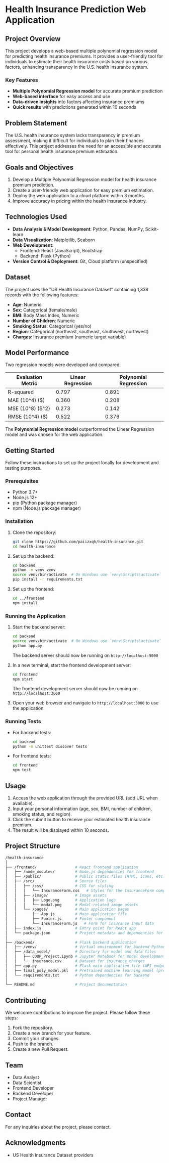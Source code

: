 # Health Insurance Prediction Web Application

## Project Overview

This project develops a web-based multiple polynomial regression model for predicting health insurance premiums. It provides a user-friendly tool for individuals to estimate their health insurance costs based on various factors, enhancing transparency in the U.S. health insurance system.

### Key Features

- **Multiple Polynomial Regression model** for accurate premium prediction
- **Web-based interface** for easy access and use
- **Data-driven insights** into factors affecting insurance premiums
- **Quick results** with predictions generated within 10 seconds

## Problem Statement

The U.S. health insurance system lacks transparency in premium assessment, making it difficult for individuals to plan their finances effectively. This project addresses the need for an accessible and accurate tool for personal health insurance premium estimation.

## Goals and Objectives

1. Develop a Multiple Polynomial Regression model for health insurance premium prediction.
2. Create a user-friendly web application for easy premium estimation.
3. Deploy the web application to a cloud platform within 3 months.
4. Improve accuracy in pricing within the health insurance industry.

## Technologies Used

- **Data Analysis & Model Development**: Python, Pandas, NumPy, Scikit-learn
- **Data Visualization**: Matplotlib, Seaborn
- **Web Development**: 
  - Frontend: React (JavaScript), Bootstrap
  - Backend: Flask (Python)
- **Version Control & Deployment**: Git, Cloud platform (unspecified)

## Dataset

The project uses the "US Health Insurance Dataset" containing 1,338 records with the following features:
- **Age**: Numeric
- **Sex**: Categorical (female/male)
- **BMI**: Body Mass Index, Numeric
- **Number of Children**: Numeric
- **Smoking Status**: Categorical (yes/no)
- **Region**: Categorical (northeast, southeast, southwest, northwest)
- **Charges**: Insurance premium (numeric target variable)

## Model Performance

Two regression models were developed and compared:

| Evaluation Metric | Linear Regression | Polynomial Regression |
|-------------------|-------------------|-----------------------|
| R-squared         | 0.797             | 0.891                 |
| MAE (10^4) ($)    | 0.360             | 0.208                 |
| MSE (10^8) ($^2)  | 0.273             | 0.142                 |
| RMSE (10^4) ($)   | 0.522             | 0.376                 |

The **Polynomial Regression model** outperformed the Linear Regression model and was chosen for the web application.

## Getting Started

Follow these instructions to set up the project locally for development and testing purposes.

### Prerequisites

- Python 3.7+
- Node.js 12+
- pip (Python package manager)
- npm (Node.js package manager)

### Installation

1. Clone the repository:
   ```bash
   git clone https://github.com/paiizxqh/health-insurance.git
   cd health-insurance
   ```

2. Set up the backend:
   ```bash
   cd backend
   python -m venv venv
   source venv/bin/activate  # On Windows use `venv\Scripts\activate`
   pip install -r requirements.txt
   ```

3. Set up the frontend:
   ```bash
   cd ../frontend
   npm install
   ```

### Running the Application

1. Start the backend server:
   ```bash
   cd backend
   source venv/bin/activate  # On Windows use `venv\Scripts\activate`
   python app.py
   ```
   The backend server should now be running on `http://localhost:5000`

2. In a new terminal, start the frontend development server:
   ```bash
   cd frontend
   npm start
   ```
   The frontend development server should now be running on `http://localhost:3000`

3. Open your web browser and navigate to `http://localhost:3000` to use the application.

### Running Tests

- For backend tests:
  ```bash
  cd backend
  python -m unittest discover tests
  ```

- For frontend tests:
  ```bash
  cd frontend
  npm test
  ```

## Usage

1. Access the web application through the provided URL (add URL when available).
2. Input your personal information (age, sex, BMI, number of children, smoking status, and region).
3. Click the submit button to receive your estimated health insurance premium.
4. The result will be displayed within 10 seconds.

## Project Structure

```bash
/health-insurance
│
├── /frontend/                 # React frontend application
│   ├── /node_modules/         # Node.js dependencies for frontend
│   ├── /public/               # Public static files (HTML, icons, etc.)
│   ├── /src/                  # Source files
│   │   ├── /css/              # CSS for styling
│   │   │   └── InsuranceForm.css   # Styles for the InsuranceForm component
│   │   ├── /image/            # Image assets
│   │   │   ├── Logo.png       # Application logo
│   │   │   └── modal.png      # Modal-related image assets
│   │   └── /pages/            # Main application pages
│   │       ├── App.js         # Main application file
│   │       ├── Footer.js      # Footer component
│   │       └── InsuranceForm.js   # Form for insurance input data
│   ├── index.js               # Entry point for React app
│   └── package.json           # Project metadata and dependencies for frontend
│
├── /backend/                  # Flask backend application
│   ├── /venv/                 # Virtual environment for backend Python dependencies
│   ├── /data_model/           # Directory for model and data files
│   │   ├── COOP_Project.ipynb # Jupyter Notebook for model development
│   │   └── insurance.csv      # Dataset for insurance charges
│   ├── app.py                 # Flask main application file (API endpoints)
│   ├── final_poly_model.pkl   # Pretrained machine learning model (prediction model)
│   └── requirements.txt       # Python dependencies for backend
│
└── README.md                  # Project documentation
```

## Contributing

We welcome contributions to improve the project. Please follow these steps:
1. Fork the repository.
2. Create a new branch for your feature.
3. Commit your changes.
4. Push to the branch.
5. Create a new Pull Request.

## Team

- Data Analyst
- Data Scientist
- Frontend Developer
- Backend Developer
- Project Manager

## Contact

For any inquiries about the project, please contact.

## Acknowledgments

- US Health Insurance Dataset providers
